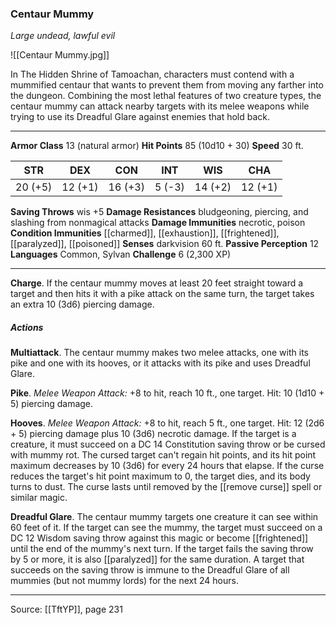 ### Centaur Mummy
_Large undead, lawful evil_

![[Centaur Mummy.jpg]]

In The Hidden Shrine of Tamoachan, characters must contend with a mummified centaur that wants to prevent them from moving any farther into the dungeon. Combining the most lethal features of two creature types, the centaur mummy can attack nearby targets with its melee weapons while trying to use its Dreadful Glare against enemies that hold back.






---

**Armor Class** 13 (natural armor)
**Hit Points** 85 (10d10 + 30)
**Speed** 30 ft.

| STR     | DEX     | CON     | INT     | WIS     | CHA     |
|---------|---------|---------|---------|---------|---------|
| 20 (+5) | 12 (+1) | 16 (+3) | 5 (-3) | 14 (+2) | 12 (+1) |

**Saving Throws** wis +5
**Damage Resistances** bludgeoning, piercing, and slashing from nonmagical attacks
**Damage Immunities** necrotic, poison
**Condition Immunities** [[charmed]], [[exhaustion]], [[frightened]], [[paralyzed]], [[poisoned]]
**Senses** darkvision 60 ft.
**Passive Perception** 12
**Languages** Common, Sylvan
**Challenge** 6 (2,300 XP)

---

**Charge**. If the centaur mummy moves at least 20 feet straight toward a target and then hits it with a pike attack on the same turn, the target takes an extra 10 (3d6) piercing damage.

##### Actions
**Multiattack**. The centaur mummy makes two melee attacks, one with its pike and one with its hooves, or it attacks with its pike and uses Dreadful Glare.

**Pike**. _Melee Weapon Attack:_ +8 to hit, reach 10 ft., one target. Hit: 10 (1d10 + 5) piercing damage.

**Hooves**. _Melee Weapon Attack:_ +8 to hit, reach 5 ft., one target. Hit: 12 (2d6 + 5) piercing damage plus 10 (3d6) necrotic damage. If the target is a creature, it must succeed on a DC 14 Constitution saving throw or be cursed with mummy rot. The cursed target can't regain hit points, and its hit point maximum decreases by 10 (3d6) for every 24 hours that elapse. If the curse reduces the target's hit point maximum to 0, the target dies, and its body turns to dust. The curse lasts until removed by the [[remove curse]] spell or similar magic.

**Dreadful Glare**. The centaur mummy targets one creature it can see within 60 feet of it. If the target can see the mummy, the target must succeed on a DC 12 Wisdom saving throw against this magic or become [[frightened]] until the end of the mummy's next turn. If the target fails the saving throw by 5 or more, it is also [[paralyzed]] for the same duration. A target that succeeds on the saving throw is immune to the Dreadful Glare of all mummies (but not mummy lords) for the next 24 hours.


---

Source: [[TftYP]], page 231